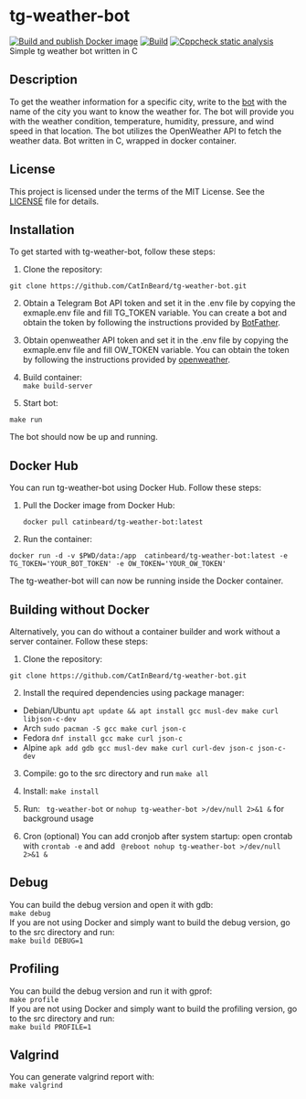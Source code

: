 # tg-weather-bot
[![Build and publish Docker image](https://github.com/CatInBeard/tg-weather-bot/actions/workflows/docker-publish.yaml/badge.svg?event=release)](https://hub.docker.com/r/catinbeard/tg-weather-bot) [![Build](https://github.com/CatInBeard/tg-weather-bot/actions/workflows/docker-build.yaml/badge.svg)](https://github.com/CatInBeard/tg-weather-bot/actions/workflows/docker-build.yaml) [![Cppcheck static analysis](https://github.com/CatInBeard/tg-weather-bot/actions/workflows/cpp-check.yaml/badge.svg)](https://github.com/CatInBeard/tg-weather-bot/actions/workflows/cpp-check.yaml)   
Simple tg weather bot written in C  

## Description

To get the weather information for a specific city, write to the [bot](https://t.me/weather_sub_bot) with the name of the city you want to know the weather for. The bot will provide you with the weather condition, temperature, humidity, pressure, and wind speed in that location. The bot utilizes the OpenWeather API to fetch the weather data. Bot written in C, wrapped in docker container.

## License

This project is licensed under the terms of the MIT License. See the [LICENSE](LICENSE) file for details.

## Installation

To get started with tg-weather-bot, follow these steps:

1. Clone the repository:

  ```git clone https://github.com/CatInBeard/tg-weather-bot.git```
   

2. Obtain a Telegram Bot API token and set it in the .env file by copying the exmaple.env file and fill TG_TOKEN variable. You can create a bot and obtain the token by following the instructions provided by [BotFather](https://telegram.me/BotFather).

2. Obtain openweather API token and set it in the .env file by copying the exmaple.env file and fill OW_TOKEN variable. You can obtain the token by following the instructions provided by [openweather](https://openweathermap.org/appid).

3. Build container:  
```make build-server```

4. Start bot:

```make run```
   
   The bot should now be up and running.

## Docker Hub

You can run tg-weather-bot using Docker Hub. Follow these steps:

1. Pull the Docker image from Docker Hub:

   
   ```docker pull catinbeard/tg-weather-bot:latest```
   
2. Run the container:

   
```docker run -d -v $PWD/data:/app  catinbeard/tg-weather-bot:latest -e TG_TOKEN='YOUR_BOT_TOKEN' -e OW_TOKEN='YOUR_OW_TOKEN'```

   The tg-weather-bot will can now be running inside the Docker container.
   
## Building without Docker 
Alternatively, you can do without a container builder and work without a server container. Follow these steps:

1. Clone the repository:

  ```git clone https://github.com/CatInBeard/tg-weather-bot.git```
   

2. Install the required dependencies using package manager:

  * Debian/Ubuntu
   ```apt update && apt install gcc musl-dev make curl libjson-c-dev```
  * Arch ```sudo pacman -S gcc make curl json-c```
  * Fedora ```dnf install gcc make curl json-c```
  * Alpine ```apk add gdb gcc musl-dev make curl curl-dev json-c json-c-dev```

3. Compile: go to the src directory and run ```make all```

4. Install:
   ```make install```
5. Run: ``` tg-weather-bot``` or ```nohup tg-weather-bot >/dev/null 2>&1 &``` for background usage
6. Cron (optional) You can add cronjob after system startup:
   open crontab with ```crontab -e``` and add ``` @reboot nohup tg-weather-bot >/dev/null 2>&1 &```

## Debug
You can build the debug version and open it with gdb:  
```make debug```  
If you are not using Docker and simply want to build the debug version, go to the src directory and run:  
```make build DEBUG=1```

## Profiling
You can build the debug version and run it with gprof:  
```make profile```  
If you are not using Docker and simply want to build the profiling version, go to the src directory and run:  
```make build PROFILE=1```
## Valgrind
You can generate valgrind report with:  
```make valgrind```
